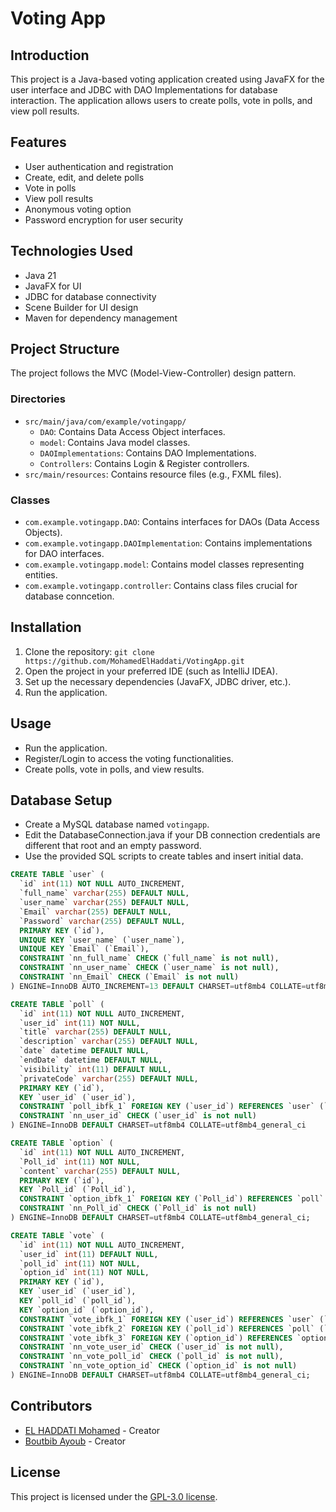 # Voting App

## Introduction
This project is a Java-based voting application created using JavaFX for the user interface and JDBC with DAO Implementations for database interaction. The application allows users to create polls, vote in polls, and view poll results.

## Features
- User authentication and registration
- Create, edit, and delete polls
- Vote in polls
- View poll results
- Anonymous voting option
- Password encryption for user security

## Technologies Used
- Java 21
- JavaFX for UI
- JDBC for database connectivity
- Scene Builder for UI design
- Maven for dependency management

## Project Structure
The project follows the MVC (Model-View-Controller) design pattern.

### Directories
- `src/main/java/com/example/votingapp/`
    - `DAO`: Contains Data Access Object interfaces.
    - `model`: Contains Java model classes.
    - `DAOImplementations`: Contains DAO Implementations.
    - `Controllers`: Contains Login & Register controllers.
- `src/main/resources`: Contains resource files (e.g., FXML files).

### Classes
- `com.example.votingapp.DAO`: Contains interfaces for DAOs (Data Access Objects).
- `com.example.votingapp.DAOImplementation`: Contains implementations for DAO interfaces.
- `com.example.votingapp.model`: Contains model classes representing entities.
- `com.example.votingapp.controller`: Contains class files crucial for database conncetion.

## Installation
1. Clone the repository: `git clone https://github.com/MohamedElHaddati/VotingApp.git`
2. Open the project in your preferred IDE (such as IntelliJ IDEA).
3. Set up the necessary dependencies (JavaFX, JDBC driver, etc.).
4. Run the application.

## Usage
- Run the application.
- Register/Login to access the voting functionalities.
- Create polls, vote in polls, and view results.

## Database Setup
- Create a MySQL database named `votingapp`.
- Edit the DatabaseConnection.java if your DB connection credentials are different that root and an empty password.
- Use the provided SQL scripts to create tables and insert initial data.
```sql
CREATE TABLE `user` (
  `id` int(11) NOT NULL AUTO_INCREMENT,
  `full_name` varchar(255) DEFAULT NULL,
  `user_name` varchar(255) DEFAULT NULL,
  `Email` varchar(255) DEFAULT NULL,
  `Password` varchar(255) DEFAULT NULL,
  PRIMARY KEY (`id`),
  UNIQUE KEY `user_name` (`user_name`),
  UNIQUE KEY `Email` (`Email`),
  CONSTRAINT `nn_full_name` CHECK (`full_name` is not null),
  CONSTRAINT `nn_user_name` CHECK (`user_name` is not null),
  CONSTRAINT `nn_Email` CHECK (`Email` is not null)
) ENGINE=InnoDB AUTO_INCREMENT=13 DEFAULT CHARSET=utf8mb4 COLLATE=utf8mb4_general_ci;

CREATE TABLE `poll` (
  `id` int(11) NOT NULL AUTO_INCREMENT,
  `user_id` int(11) NOT NULL,
  `title` varchar(255) DEFAULT NULL,
  `description` varchar(255) DEFAULT NULL,
  `date` datetime DEFAULT NULL,
  `endDate` datetime DEFAULT NULL,
  `visibility` int(11) DEFAULT NULL,
  `privateCode` varchar(255) DEFAULT NULL,
  PRIMARY KEY (`id`),
  KEY `user_id` (`user_id`),
  CONSTRAINT `poll_ibfk_1` FOREIGN KEY (`user_id`) REFERENCES `user` (`id`),
  CONSTRAINT `nn_user_id` CHECK (`user_id` is not null)
) ENGINE=InnoDB DEFAULT CHARSET=utf8mb4 COLLATE=utf8mb4_general_ci

CREATE TABLE `option` (
  `id` int(11) NOT NULL AUTO_INCREMENT,
  `Poll_id` int(11) NOT NULL,
  `content` varchar(255) DEFAULT NULL,
  PRIMARY KEY (`id`),
  KEY `Poll_id` (`Poll_id`),
  CONSTRAINT `option_ibfk_1` FOREIGN KEY (`Poll_id`) REFERENCES `poll` (`id`),
  CONSTRAINT `nn_Poll_id` CHECK (`Poll_id` is not null)
) ENGINE=InnoDB DEFAULT CHARSET=utf8mb4 COLLATE=utf8mb4_general_ci;

CREATE TABLE `vote` (
  `id` int(11) NOT NULL AUTO_INCREMENT,
  `user_id` int(11) DEFAULT NULL,
  `poll_id` int(11) NOT NULL,
  `option_id` int(11) NOT NULL,
  PRIMARY KEY (`id`),
  KEY `user_id` (`user_id`),
  KEY `poll_id` (`poll_id`),
  KEY `option_id` (`option_id`),
  CONSTRAINT `vote_ibfk_1` FOREIGN KEY (`user_id`) REFERENCES `user` (`id`),
  CONSTRAINT `vote_ibfk_2` FOREIGN KEY (`poll_id`) REFERENCES `poll` (`id`),
  CONSTRAINT `vote_ibfk_3` FOREIGN KEY (`option_id`) REFERENCES `option` (`id`),
  CONSTRAINT `nn_vote_user_id` CHECK (`user_id` is not null),
  CONSTRAINT `nn_vote_poll_id` CHECK (`poll_id` is not null),
  CONSTRAINT `nn_vote_option_id` CHECK (`option_id` is not null)
) ENGINE=InnoDB DEFAULT CHARSET=utf8mb4 COLLATE=utf8mb4_general_ci;
```

## Contributors
- [EL HADDATI Mohamed](https://github.com/MohamedElHaddati) - Creator
- [Boutbib Ayoub](https://github.com/BoutbibB) - Creator

## License
This project is licensed under the [GPL-3.0 license](COPYING).





